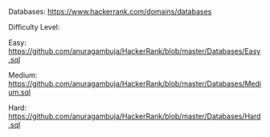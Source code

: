 Databases: https://www.hackerrank.com/domains/databases


Difficulty Level:

Easy:  https://github.com/anuragambuja/HackerRank/blob/master/Databases/Easy.sql

Medium:  https://github.com/anuragambuja/HackerRank/blob/master/Databases/Medium.sql

Hard: https://github.com/anuragambuja/HackerRank/blob/master/Databases/Hard.sql
